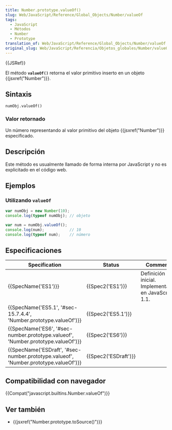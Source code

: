 ```yaml
---
title: Number.prototype.valueOf()
slug: Web/JavaScript/Reference/Global_Objects/Number/valueOf
tags:
  - JavaScript
  - Métodos
  - Number
  - Prototype
translation_of: Web/JavaScript/Reference/Global_Objects/Number/valueOf
original_slug: Web/JavaScript/Referencia/Objetos_globales/Number/valueOf
---
```


{{JSRef}}

El método **`valueOf()`** retorna el valor primitivo inserto en un objeto {{jsxref("Number")}}.

## Sintaxis

```
numObj.valueOf()
```

### Valor retornado

Un número representando al valor primitivo del objeto {{jsxref("Number")}} especificado.

## Descripción

Este método es usualmente llamado de forma interna por JavaScript y no es explicitado en el código web.

## Ejemplos

### Utilizando `valueOf`

```js
var numObj = new Number(10);
console.log(typeof numObj); // objeto

var num = numObj.valueOf();
console.log(num);           // 10
console.log(typeof num);    // número
```

## Especificaciones

| Specification                                                                                                    | Status                       | Comment                                             |
| ---------------------------------------------------------------------------------------------------------------- | ---------------------------- | --------------------------------------------------- |
| {{SpecName('ES1')}}                                                                                         | {{Spec2('ES1')}}         | Definición inicial. Implementado en JavaScript 1.1. |
| {{SpecName('ES5.1', '#sec-15.7.4.4', 'Number.prototype.valueOf')}}                         | {{Spec2('ES5.1')}}     |                                                     |
| {{SpecName('ES6', '#sec-number.prototype.valueof', 'Number.prototype.valueOf')}}     | {{Spec2('ES6')}}         |                                                     |
| {{SpecName('ESDraft', '#sec-number.prototype.valueof', 'Number.prototype.valueOf')}} | {{Spec2('ESDraft')}} |                                                     |

## Compatibilidad con navegador

{{Compat("javascript.builtins.Number.valueOf")}}

## Ver también

- {{jsxref("Number.prototype.toSource()")}}
